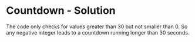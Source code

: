 # Countdown - Solution

The code only checks for values greater than 30 but not smaller than 0. So any negative integer leads to a countdown running longer than 30 seconds.
